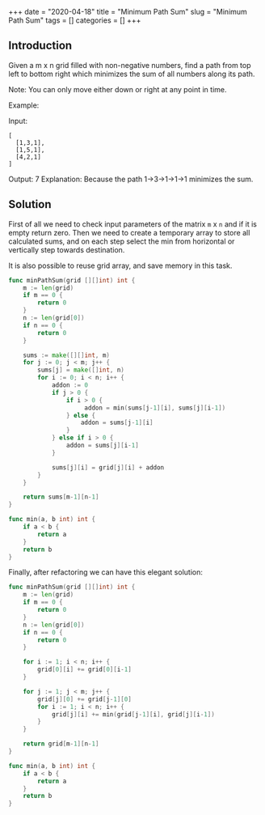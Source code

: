 +++
date = "2020-04-18"
title = "Minimum Path Sum"
slug = "Minimum Path Sum"
tags = []
categories = []
+++

## Introduction

Given a m x n grid filled with non-negative numbers, find a path from top left to bottom right which minimizes the sum of all numbers along its path.

Note: You can only move either down or right at any point in time.

Example:

Input:
```
[
  [1,3,1],
  [1,5,1],
  [4,2,1]
]
```
Output: 7
Explanation: Because the path 1→3→1→1→1 minimizes the sum.

## Solution

First of all we need to check input parameters of the matrix `m` x `n` and if it is empty return zero.
Then we need to create a temporary array to store all calculated sums, and on each step select the min from
horizontal or vertically step towards destination.

It is also possible to reuse grid array, and save memory in this task.

``` go
func minPathSum(grid [][]int) int {
    m := len(grid)
    if m == 0 {
        return 0
    }
    n := len(grid[0])
    if n == 0 {
        return 0
    }

    sums := make([][]int, m)
    for j := 0; j < m; j++ {
        sums[j] = make([]int, n)
        for i := 0; i < n; i++ {
            addon := 0
            if j > 0 {
                if i > 0 {
                     addon = min(sums[j-1][i], sums[j][i-1])
                } else {
                    addon = sums[j-1][i]
                }
            } else if i > 0 {
                addon = sums[j][i-1]
            }

            sums[j][i] = grid[j][i] + addon   
        }
    }

    return sums[m-1][n-1]
}

func min(a, b int) int {
    if a < b {
        return a
    }
    return b
}
```

Finally, after refactoring we can have this elegant solution:

``` go
func minPathSum(grid [][]int) int {
    m := len(grid)
    if m == 0 {
        return 0
    }
    n := len(grid[0])
    if n == 0 {
        return 0
    }

    for i := 1; i < n; i++ {
        grid[0][i] += grid[0][i-1]
    }

    for j := 1; j < m; j++ {
        grid[j][0] += grid[j-1][0]
        for i := 1; i < n; i++ {
            grid[j][i] += min(grid[j-1][i], grid[j][i-1])
        }
    }

    return grid[m-1][n-1]
}

func min(a, b int) int {
    if a < b {
        return a
    }
    return b
}
``` 
